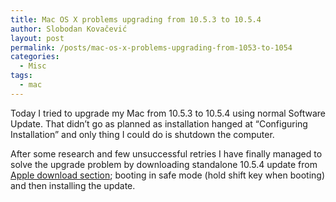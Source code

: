 ```yaml
---
title: Mac OS X problems upgrading from 10.5.3 to 10.5.4
author: Slobodan Kovačević
layout: post
permalink: /posts/mac-os-x-problems-upgrading-from-1053-to-1054
categories:
  - Misc
tags:
  - mac
---
```

Today I tried to upgrade my Mac from 10.5.3 to 10.5.4 using normal Software Update. That didn&#8217;t go as planned as installation hanged at &#8220;Configuring Installation&#8221; and only thing I could do is shutdown the computer.

After some research and few unsuccessful retries I have finally managed to solve the upgrade problem by downloading standalone 10.5.4 update from [Apple download section][1]; booting in safe mode (hold shift key when booting) and then installing the update.

[1]: http://www.apple.com/support/downloads/ "Download Apple Mac OS X update"

